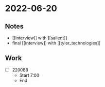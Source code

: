 # 2022-06-20
## Notes
- [[interview]] with [[salient]]
- final [[interview]] with [[tyler_technologies]]

## Work
- [ ] 220088
	- Start 7:00
	- End 